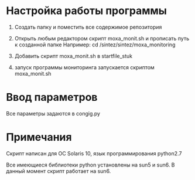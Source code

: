 # Настройка работы программы

1) Создать папку и поместить все содержимое репозитория

2) Открыть любым редактором скрипт moxa_monit.sh и прописать путь к созданной папке Например: cd
   /sintez/sintez/moxa_monitoring

3) Добавить скрипт moxa_monit.sh в startfile_stuk

4) запуск программы мониторинга запускается скриптом moxa_monit.sh

# Ввод параметров

Все параметры задаются в congig.py

# Примечания

Скрипт написан для ОС Solaris 10, язык программирования python2.7

Все имеющиеся библиотеки python установлены на sun5 и sun6. В данный момент скрипт работает на sun6.
